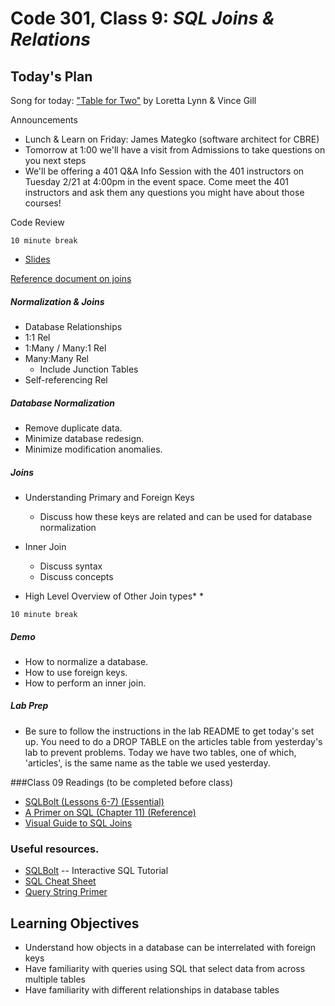 # Code 301, Class 9: ***SQL Joins & Relations***

## Today's Plan

Song for today: ["Table for Two"](https://www.youtube.com/playlist?list=PLVngfM2hsbi97X7yB1bCwl5qSoC23l9zo) by Loretta Lynn & Vince Gill

Announcements
- Lunch & Learn on Friday: James Mategko (software architect for CBRE)
- Tomorrow at 1:00 we'll have a visit from Admissions to take questions on you next steps
- We'll be offering a 401 Q&A Info Session with the 401 instructors on Tuesday 2/21 at 4:00pm in the event space. Come meet the 401 instructors and ask them any questions you might have about those courses!

Code Review

`10 minute break`

- [Slides](09-sql-joins-relations.pdf)

[Reference document on joins](joins.md)

##### Normalization & Joins

- Database Relationships
- 1:1 Rel
- 1:Many / Many:1 Rel
- Many:Many Rel
	- Include Junction Tables
- Self-referencing Rel

##### Database Normalization

- Remove duplicate data.
- Minimize database redesign.
- Minimize modification anomalies.

##### Joins

- Understanding Primary and Foreign Keys
	- Discuss how these keys are related and can be used for database normalization

- Inner Join
	- Discuss syntax
	- Discuss concepts

- High Level Overview of Other Join types* *

`10 minute break`

##### Demo

- How to normalize a database.
- How to use foreign keys.
- How to perform an inner join.

##### Lab Prep

- Be sure to follow the instructions in the lab README to get today's set up. You need to do a DROP TABLE on the articles table from yesterday's lab to prevent problems. Today we have two tables, one of which, 'articles', is the same name as the table we used yesterday.

###Class 09 Readings (to be completed before class)

- [SQLBolt (Lessons 6-7) (Essential)](http://sqlbolt.com/lesson/select_queries_with_joins)
- [A Primer on SQL (Chapter 11) (Reference)](https://leanpub.com/aprimeronsql/read#leanpub-auto-understanding-joins)
- [Visual Guide to SQL Joins](http://www.codeproject.com/Articles/33052/Visual-Representation-of-SQL-Joins)

### Useful resources.

 - [SQLBolt](http://sqlbolt.com/) -- Interactive SQL Tutorial
 - [SQL Cheat Sheet](http://www.cheat-sheets.org/sites/sql.su/)
 - [Query String Primer](https://en.wikipedia.org/wiki/Query_string)

## Learning Objectives

- Understand how objects in a database can be interrelated with foreign keys
- Have familiarity with queries using SQL that select data from across multiple tables
- Have familiarity with different relationships in database tables

